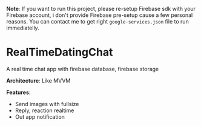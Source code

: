 **Note**: If you want to run this project, please re-setup Firebase sdk with your Firebase account, i don't provide Firebase pre-setup cause a few personal reasons. You can contact me to get right `google-services.json` file to run immediatelly.

# RealTimeDatingChat
A real time chat app with firebase database, firebase storage<br>

**Architecture**: Like MVVM

**Features**:
   * Send images with fullsize
   * Reply, reaction realtime
   * Out app notification

